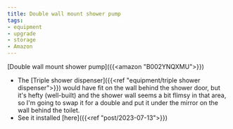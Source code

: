 ```yaml
---
title: Double wall mount shower pump
tags:
- equipment
- upgrade
- storage
- Amazon
---
```

[Double wall mount shower pump]({{<amazon "B002YNQXMU">}})
- The [Triple shower dispenser]({{<ref "equipment/triple shower dispenser">}}) would have fit on the wall behind the shower door, but it's hefty (well-built) and the shower wall seems a bit flimsy in that area, so I'm going to swap it for a double and put it under the mirror on the wall behind the toilet.
- See it installed [here]({{<ref "post/2023-07-13">}})
